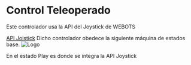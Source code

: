 
# Control Teleoperado

Este controlador usa la API del Joystick de WEBOTS 

[API Joistick](https://cyberbotics.com/doc/reference/joystick?tab-language=c++)
Dicho controlador obedece la siguiente máquina de estados base.
![Logo](https://raw.github.com/99Angelrm/resources/main/Zeroplayer.png)

En el estado Play es donde se integra la API Joystick
